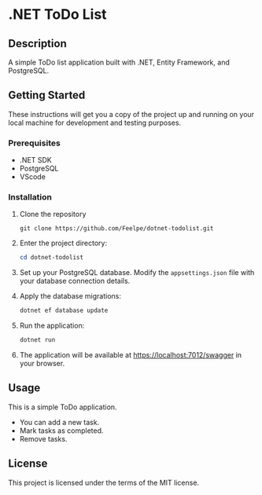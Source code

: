 # .NET ToDo List

## Description

A simple ToDo list application built with .NET, Entity Framework, and PostgreSQL.

## Getting Started

These instructions will get you a copy of the project up and running on your local machine for development and testing purposes.

### Prerequisites

- .NET SDK
- PostgreSQL
- VScode

### Installation

1. Clone the repository

   ```git
   git clone https://github.com/Feelpe/dotnet-todolist.git
   ```

2. Enter the project directory:

   ```powershell
   cd dotnet-todolist
   ```

3. Set up your PostgreSQL database. Modify the `appsettings.json` file with your database connection details.

4. Apply the database migrations:

   ```powershell
   dotnet ef database update
   ```

5. Run the application:

   ```powershell
   dotnet run
   ```

6. The application will be available at [https://localhost:7012/swagger](https://localhost:7012/swagger) in your browser.

## Usage

This is a simple ToDo application.

- You can add a new task.
- Mark tasks as completed.
- Remove tasks.

## License

This project is licensed under the terms of the MIT license.

<!-- protected override void OnModelCreating(ModelBuilder modelBuilder)
{
    modelBuilder.Entity<Task>().ToTable("Tasks");
} -->

   <!-- ```bash
  > dotnet restore
  > dotnet ef migrations add InitialCreate
  > dotnet ef database update
   ``` -->

